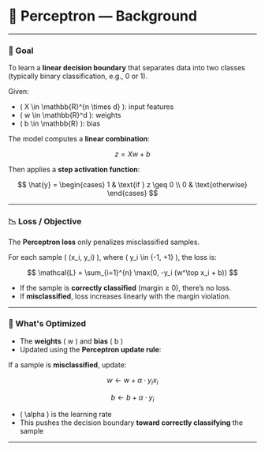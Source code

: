 # 📘 Perceptron — Background

---

### 🎯 Goal

To learn a **linear decision boundary** that separates data into two classes (typically binary classification, e.g., 0 or 1).

Given:
- \( X \in \mathbb{R}^{n \times d} \): input features  
- \( w \in \mathbb{R}^d \): weights  
- \( b \in \mathbb{R} \): bias  

The model computes a **linear combination**:

$$
z = Xw + b
$$

Then applies a **step activation function**:

$$
\hat{y} = \begin{cases}
1 & \text{if } z \geq 0 \\
0 & \text{otherwise}
\end{cases}
$$

---

### 📉 Loss / Objective

The **Perceptron loss** only penalizes misclassified samples.

For each sample \( (x_i, y_i) \), where \( y_i \in \{-1, +1\} \), the loss is:

$$
\mathcal{L} = \sum_{i=1}^{n} \max(0, -y_i (w^\top x_i + b))
$$

- If the sample is **correctly classified** (margin ≥ 0), there’s no loss.  
- If **misclassified**, loss increases linearly with the margin violation.

---

### 🧠 What's Optimized

- The **weights** \( w \) and **bias** \( b \)  
- Updated using the **Perceptron update rule**:

If a sample is **misclassified**, update:

$$
w \leftarrow w + \alpha \cdot y_i x_i
$$

$$
b \leftarrow b + \alpha \cdot y_i
$$

- \( \alpha \) is the learning rate  
- This pushes the decision boundary **toward correctly classifying** the sample

---

